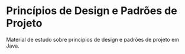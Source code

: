 # Princípios de Design e Padrões de Projeto

Material de estudo sobre princípios de design e padrões de projeto em Java.
